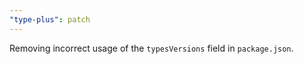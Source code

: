 ```yaml
---
"type-plus": patch
---
```


Removing incorrect usage of the `typesVersions` field in `package.json`.

